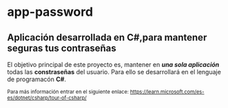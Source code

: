 # app-password
## Aplicación desarrollada en C#,para mantener seguras tus contraseñas

El objetivo principal de este proyecto es, mantener en ***una sola aplicación*** todas las **constraseñas** del usuario.
Para ello se desarrollará en el lenguaje de programacón **C#**.

<sub> Para más información entrar en el siguiente enlace:  https://learn.microsoft.com/es-es/dotnet/csharp/tour-of-csharp/<sub/>




